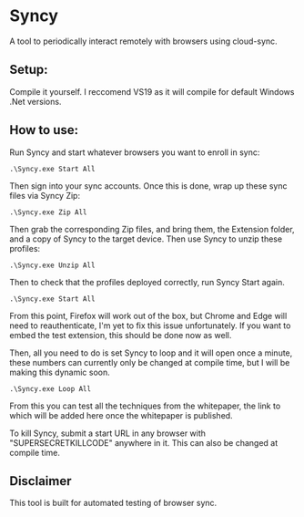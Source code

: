 
# Syncy
A tool to periodically interact remotely with browsers using cloud-sync.

## Setup:

Compile it yourself. I reccomend VS19 as it will compile for default Windows .Net versions.

## How to use:
Run Syncy and start whatever browsers you want to enroll in sync:
```
.\Syncy.exe Start All
```

Then sign into your sync accounts. Once this is done, wrap up these sync files via Syncy Zip:
```
.\Syncy.exe Zip All
```

Then grab the corresponding Zip files, and bring them, the Extension folder, and a copy of Syncy to the target device.
Then use Syncy to unzip these profiles:
```
.\Syncy.exe Unzip All
```

Then to check that the profiles deployed correctly, run Syncy Start again. 
```
.\Syncy.exe Start All
```

From this point, Firefox will work out of the box, but Chrome and Edge will need to reauthenticate, I'm yet to fix this issue unfortunately.
If you want to embed the test extension, this should be done now as well.

Then, all you need to do is set Syncy to loop and it will open once a minute, these numbers can currently only be changed at compile time, but I will be making this dynamic soon.
```
.\Syncy.exe Loop All
```

From this you can test all the techniques from the whitepaper, the link to which will be added here once the whitepaper is published.

To kill Syncy, submit a start URL in any browser with "SUPERSECRETKILLCODE" anywhere in it. This can also be changed at compile time.

## Disclaimer
This tool is built for automated testing of browser sync.
